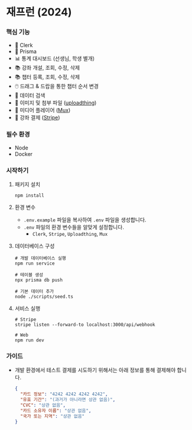 # 재프런 (2024)

### 핵심 기능

- 🔐 Clerk
- 📀 Prisma
- 📊 통계 대시보드 (선생님, 학생 별개)
- 📚 강좌 개설, 조회, 수정, 삭제
- 📚 챕터 등록, 조회, 수정, 삭제
- 🖱️ 드래그 & 드랍을 통한 챕터 순서 변경
- 🔎 데이터 검색
- 🌠 이미지 및 첨부 파일 ([uploadthing](https://uploadthing.com/))
- 🎥 미디어 플레이어 ([Mux](https://www.mux.com/))
- 🧾 강좌 결제 ([Stripe](https://stripe.com/))

### 필수 환경

- Node
- Docker

### 시작하기

1. 패키지 설치

    ```shell
    npm install
    ```

2. 환경 변수

    - `.env.example` 파일을 복사하여 `.env` 파일을 생성합니다.
    - `.env` 파일의 환경 변수들을 알맞게 설정합니다.
        - `Clerk`, `Stripe`, `Uploadthing`, `Mux`


3. 데이터베이스 구성

    ```shell
    # 개발 데이터베이스 실행
    npm run service
    
    # 테이블 생성
    npx prisma db push
    
    # 기본 데이터 추가
    node ./scripts/seed.ts
    ```

4. 서비스 실행

    ```shell
    # Stripe
    stripe listen --forward-to localhost:3000/api/webhook
    
    # Web
    npm run dev
    ```

### 가이드

- 개발 환경에서 테스트 결제를 시도하기 위해서는 아래 정보를 통해 결제해야 합니다.

    ```json
    {
      "카드 정보": "4242 4242 4242 4242",
      "유효 기간": "(과거가 아니라면 상관 없음)",
      "CVC": "상관 없음",
      "카드 소유자 이름": "상관 없음",
      "국가 또는 지역": "상관 없음"
    }
    ```
